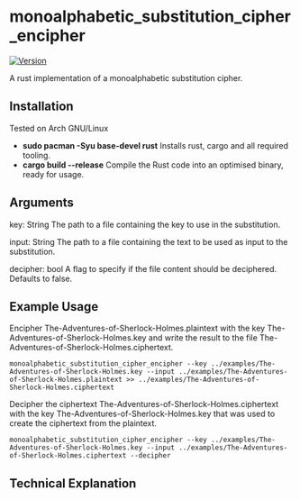 # monoalphabetic_substitution_cipher_encipher
[![Version](https://img.shields.io/badge/Version-0.1.2-blue)](https://gitlab.com/DeveloperC/cryptanalysis/commits/master)


A rust implementation of a monoalphabetic substitution cipher.


## Installation
Tested on Arch GNU/Linux
<ul>
    <li><b>sudo pacman -Syu base-devel rust</b> Installs rust, cargo and all required tooling.</li>
    <li><b>cargo build --release</b> Compile the Rust code into an optimised binary, ready for usage.</li>
</ul>


## Arguments
key: String
The path to a file containing the key to use in the substitution.

input: String
The path to a file containing the text to be used as input to the substitution.

decipher: bool
A flag to specify if the file content should be deciphered. Defaults to false.


## Example Usage
Encipher The-Adventures-of-Sherlock-Holmes.plaintext with the key The-Adventures-of-Sherlock-Holmes.key and write the result to the file The-Adventures-of-Sherlock-Holmes.ciphertext.

```
monoalphabetic_substitution_cipher_encipher --key ../examples/The-Adventures-of-Sherlock-Holmes.key --input ../examples/The-Adventures-of-Sherlock-Holmes.plaintext >> ../examples/The-Adventures-of-Sherlock-Holmes.ciphertext
```

Decipher the ciphertext The-Adventures-of-Sherlock-Holmes.ciphertext with the key The-Adventures-of-Sherlock-Holmes.key that was used to create the ciphertext from the plaintext.

```
monoalphabetic_substitution_cipher_encipher --key ../examples/The-Adventures-of-Sherlock-Holmes.key --input ../examples/The-Adventures-of-Sherlock-Holmes.ciphertext --decipher
```

## Technical Explanation
